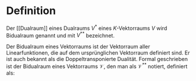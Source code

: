 # Definition
Der [[Dualraum]] eines Dualraums $V^*$ eines $K$-Vektorraums $V$ wird Bidualraum genannt und mit $V^{**}$ bezeichnet.

Der Bidualraum eines Vektorraums ist der Vektorraum aller Linearfunktionen, die auf dem ursprünglichen Vektorraum definiert sind. Er ist auch bekannt als die Doppeltransponierte Dualität. Formal geschrieben ist der Bidualraum eines Vektorraums $\mathcal{V}$, den man als $\mathcal{V}^{**}$ notiert, definiert als: